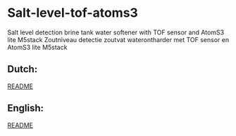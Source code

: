 # Salt-level-tof-atoms3
 Salt level detection brine tank water softener with TOF sensor and AtomS3 lite M5stack
 Zoutniveau detectie zoutvat waterontharder met TOF sensor en AtomS3 lite M5stack

 ## Dutch:
[README](R_NL.md)

## English:
[README](R_EN.md)
